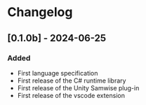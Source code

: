 # Changelog

## [0.1.0b] - 2024-06-25

### Added

- First language specification
- First release of the C# runtime library
- First release of the Unity Samwise plug-in
- First release of the vscode extension

<!--
# Changelog Format

```
## [_._._] - YYYY-MM-DD

### Added

### Fixed

### Changed

### Removed
```
-->
